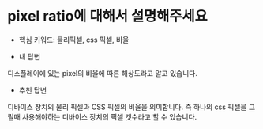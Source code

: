 # pixel ratio에 대해서 설명해주세요

- 핵심 키워드: 물리픽셀, css 픽셀, 비율

- 내 답변

디스플레이에 있는 pixel의 비율에 따른 해상도라고 알고 있습니다.

- 추천 답변

디바이스 장치의 물리 픽셀과 CSS 픽셀의 비율을 의미합니다. 즉 하나의 css 픽셀을 그릴때 사용해야하는 디바이스 장치의 픽셀 갯수라고 할 수 있습니다.
